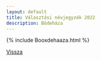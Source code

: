 ```yaml
---
layout: default
title: Választási névjegyzék 2022
description: Bödeháza
---
```


{% include Booxdehaaza.html %}

[Vissza](./)